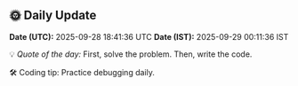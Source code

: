 ## 🌞 Daily Update

**Date (UTC):** 2025-09-28 18:41:36 UTC
**Date (IST):** 2025-09-29 00:11:36 IST

💡 *Quote of the day:* First, solve the problem. Then, write the code.

🛠️ Coding tip: Practice debugging daily.

